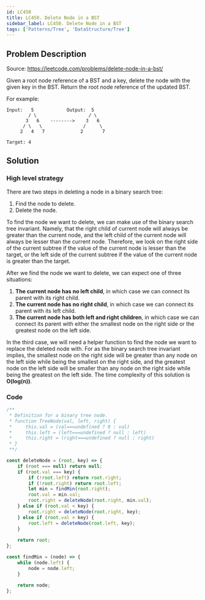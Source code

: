 ```yaml
---
id: LC450
title: LC450. Delete Node in a BST
sidebar_label: LC450. Delete Node in a BST
tags: ['Patterns/Tree', 'DataStructure/Tree']
---
```


## Problem Description

Source: https://leetcode.com/problems/delete-node-in-a-bst/

Given a root node reference of a BST and a key, delete the node with the given key in the BST. Return the root node reference of the updated BST. 

For example:
```
Input:   5            Output:  5
        / \                   / \
       3   6    -------->    3   6
      / \   \               /     \
     2   4   7             2       7

Target: 4
```

## Solution

### High level strategy
There are two steps in deleting a node in a binary search tree:
1. Find the node to delete.
2. Delete the node.

To find the node we want to delete, we can make use of the binary search tree invariant. Namely, that the right child of current node will always be greater than the current node, and the left child of the current node will always be lesser than the current node. Therefore, we look on the right side of the current subtree if the value of the current node is lesser than the target, or the left side of the current subtree if the value of the current node is greater than the target. 

After we find the node we want to delete, we can expect one of three situations:
1. **The current node has no left child**, in which case we can connect its parent with its right child.
2. **The current node has no right child**, in which case we can connect its parent with its left child.
3. **The current node has both left and right children**, in which case we can connect its parent with either the smallest node on the right side or the greatest node on the left side. 

In the third case, we will need a helper function to find the node we want to replace the deleted node with. For as the binary search tree invariant implies, the smallest node on the right side will be greater than any node on the left side while being the smallest on the right side, and the greatest node on the left side will be smaller than any node on the right side while being the greatest on the left side. The time complexity of this solution is **O(log(n))**.

### Code
```javascript
/**
 * Definition for a binary tree node.
 * function TreeNode(val, left, right) {
 *     this.val = (val===undefined ? 0 : val)
 *     this.left = (left===undefined ? null : left)
 *     this.right = (right===undefined ? null : right)
 * }
 **/

const deleteNode = (root, key) => {
    if (root === null) return null;
    if (root.val === key) {
        if (!root.left) return root.right;
        if (!root.right) return root.left;
        let min = findMin(root.right);
        root.val = min.val;
        root.right = deleteNode(root.right, min.val);
    } else if (root.val < key) {
        root.right = deleteNode(root.right, key);
    } else if (root.val > key) {
        root.left = deleteNode(root.left, key);
    }
    
    return root;
};

const findMin = (node) => {
    while (node.left) {
        node = node.left;
    }
    
    return node;
};
```